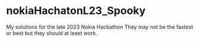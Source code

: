 # nokiaHachatonL23_Spooky
My solutions for the late 2023 Nokia Hackathon
They may not be the fastest or best but they should at least work.

